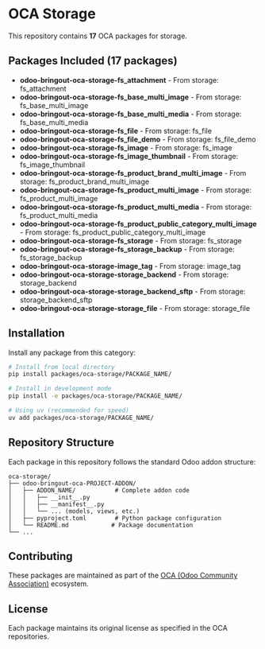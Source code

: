 # OCA Storage

This repository contains **17** OCA packages for storage.

## Packages Included (17 packages)

- **odoo-bringout-oca-storage-fs_attachment** - From storage: fs_attachment
- **odoo-bringout-oca-storage-fs_base_multi_image** - From storage: fs_base_multi_image
- **odoo-bringout-oca-storage-fs_base_multi_media** - From storage: fs_base_multi_media
- **odoo-bringout-oca-storage-fs_file** - From storage: fs_file
- **odoo-bringout-oca-storage-fs_file_demo** - From storage: fs_file_demo
- **odoo-bringout-oca-storage-fs_image** - From storage: fs_image
- **odoo-bringout-oca-storage-fs_image_thumbnail** - From storage: fs_image_thumbnail
- **odoo-bringout-oca-storage-fs_product_brand_multi_image** - From storage: fs_product_brand_multi_image
- **odoo-bringout-oca-storage-fs_product_multi_image** - From storage: fs_product_multi_image
- **odoo-bringout-oca-storage-fs_product_multi_media** - From storage: fs_product_multi_media
- **odoo-bringout-oca-storage-fs_product_public_category_multi_image** - From storage: fs_product_public_category_multi_image
- **odoo-bringout-oca-storage-fs_storage** - From storage: fs_storage
- **odoo-bringout-oca-storage-fs_storage_backup** - From storage: fs_storage_backup
- **odoo-bringout-oca-storage-image_tag** - From storage: image_tag
- **odoo-bringout-oca-storage-storage_backend** - From storage: storage_backend
- **odoo-bringout-oca-storage-storage_backend_sftp** - From storage: storage_backend_sftp
- **odoo-bringout-oca-storage-storage_file** - From storage: storage_file


## Installation

Install any package from this category:

```bash
# Install from local directory
pip install packages/oca-storage/PACKAGE_NAME/

# Install in development mode  
pip install -e packages/oca-storage/PACKAGE_NAME/

# Using uv (recommended for speed)
uv add packages/oca-storage/PACKAGE_NAME/
```

## Repository Structure

Each package in this repository follows the standard Odoo addon structure:

```
oca-storage/
├── odoo-bringout-oca-PROJECT-ADDON/
│   ├── ADDON_NAME/           # Complete addon code
│   │   ├── __init__.py
│   │   ├── __manifest__.py
│   │   └── ... (models, views, etc.)
│   ├── pyproject.toml        # Python package configuration
│   └── README.md            # Package documentation
└── ...
```

## Contributing

These packages are maintained as part of the [OCA (Odoo Community Association)](https://github.com/OCA) ecosystem.

## License

Each package maintains its original license as specified in the OCA repositories.
